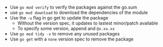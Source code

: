 - Use `go mod verify` to verify the packages against the go.sum
- use `go mod download` to download the dependencies of the module
- Use the `-u` flag in go get to update the package 
  - Without the version spec, it updates to lastest minor/patch available
  - To specify some version, append and `@x.xx.xx` 
- Use `go mod tidy -v` to remove any unused packages
- Use `go get` with a `none` version spec to remove the package 